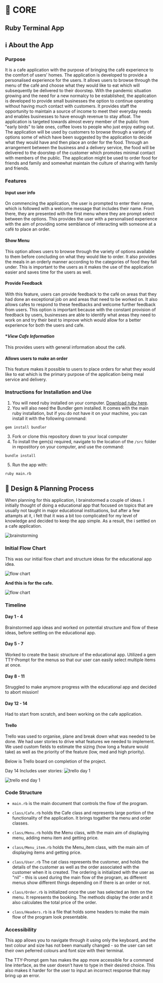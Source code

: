# 🌳 CORE

## Ruby Terminal App

## ℹ️ About the App

### Purpose

It is a cafe application with the purpose of bringing the café experience to the comfort of users’ homes. The application is developed to provide a personalised experience for the users. It allows users to browse through the menu of the café and choose what they would like to eat which will subsequently be delivered to their doorstep. With the pandemic situation growing and the need for a new normalcy to be established, the application is developed to provide small businesses the option to continue operating without having much contact with customers. It provides staff the opportunity to maintain a source of income to meet their everyday needs and enables businesses to have enough revenue to stay afloat. The application is targeted towards almost every member of the public from "early birds" to late ones, coffee loves to people who just enjoy eating out.
The application will be used by customers to browse through a variety of options some of which have been suggested by the application to decide what they would have and then place an order for the food. Through an arrangement between the business and a delivery service, the food will be delivered to the doorstep of the customer which promotes minimal contact with members of the public. The application might be used to order food for friends and family and somewhat maintain the culture of sharing with family and friends.


### Features

#### **Input user info**
On commencing the application, the user is prompted to enter their name, which is followed with a welcome message that includes their name. From there, they are presented with the first menu where they are prompt select between the options. This provides the user with a personalised experience with the aim of providing some semblance of interacting with someone at a café to place an order. 
#### **Show Menu**
This option allows users to browse through the variety of options available to them before concluding on what they would like to order. It also provides the meals in an orderly manner according to the categories of food they fall under. This is important to the users as it makes the use of the application easier and saves time for the users as well.
#### **Provide Feedback**
With this feature, users can provide feedback to the café on areas that they had done an exceptional job on and areas that need to be worked on. It also allows cafes to respond to these feedbacks and welcome further feedback from users. This option is important because with the constant provision of feedback by users, businesses are able to identify what areas they need to work on and try their best to improve which would allow for a better experience for both the users and cafe.
#### **View Cafe Information*
This provides users with general information about the café. 
#### **Allows users to make an order**
This feature makes it possible to users to place orders for what they would like to eat which is the primary purpose of the application being meal service and delivery.

### Instructions for Installation and Use

1. You will need ruby installed on your computer. [Download ruby here](https://www.ruby-lang.org/en/).
2. You will also need the Bundler gem installed. It comes with the main ruby installation, but if you do not have it on your machine, you can install it with the following command:

`gem install bundler`

3. Fork or clone this repository down to your local computer
4. To install the gem(s) required, navigate to the location of the `/src` folder in repostitory on your computer, and use the command:

`bundle install`

5. Run the app with:

`ruby main.rb`

## 📝 Design & Planning Process

When planning for this application, I brainstormed a couple of ideas. I initially thought of doing a educational app that focused on topics that are usually not taught in major educational instituations, but after a few attampts at it, i felt that it was a bit too complicated for my level of knowledge and decided to keep the app simple. As a result, the i settled on a cafe application. 

![brainstorming](brainstorm.png "Brainstorming")

### Initial Flow Chart

This was our initial flow chart and structure ideas for the educational app idea.

![flow chart](Flowchart_Terminal_Initial_idea.png)

**And this is for the cafe.**

![flow chart](Flowchart_cafe.png)

### Timeline

#### Day 1 - 4

Brainstormed app ideas and worked on potential structure and flow of these ideas, before settling on the educational app. 

#### Day 5 - 7

Worked to create the basic structure of the educational app. Utilized a gem TTY-Prompt for the menus so that our user can easily select multiple items at once. 

#### Day 8 - 11

Struggled to make anymore progress with the educational app and decided to abort mission!

#### Day 12 - 14

Had to start from scratch, and been working on the cafe application.

#### Trello

Trello was used to organise, plane and break down what was needed to be done. We had user stories to drive what features we needed to implement. We used custom fields to estimate the sizing (how long a feature would take) as well as the priority of the feature (low, med and high priority).

Below is Trello board on completion of the project.

Day 14
Includes user stories:
![trello day 1](Trello1.png "Trello Day 14")

![trello end day 1](Trello2.png "End Day 14 Trello")


### Code Structure

- `main.rb` is the main document that controls the flow of the program.

- `class/Cafe.rb` holds the Cafe class and represents large portion of the functionality of the application. It brings togather the menu and order classes. 

- `class/Menu.rb` holds the Menu class, with the main aim of displaying menu, adding menu item and getting price. 

- `class/Menu_item.rb` holds the Menu_item class, with the main aim of displaying items and getting price. 

- `class/User.rb` The cat class represents the customer, and holds the details of the customer as well as the order associated with the customer when it is created. The ordering is initialized with the user as "nil" - this is used during the main flow of the program, as different menus show different things depending on if there is an order or not.

- `class/Order.rb` is initialized once the user has selected an item on the menu. It represents the booking. The methods display the order and it also calculates the total price of the order.

- `class/Headers.rb` is a file that holds some headers to make the main flow of the program look presentable.

### Accessibility

This app allows you to navigate through it using only the keyboard, and the text colour and size has not been manually changed - so the user can set their own peferred colours and font size with their terminal.

The TTY-Prompt gem has makes the app more accessible for a command line interface, as the user doesn't have to type in their desired choice. This also makes it harder for the user to input an incorrect response that may bring up an error.

